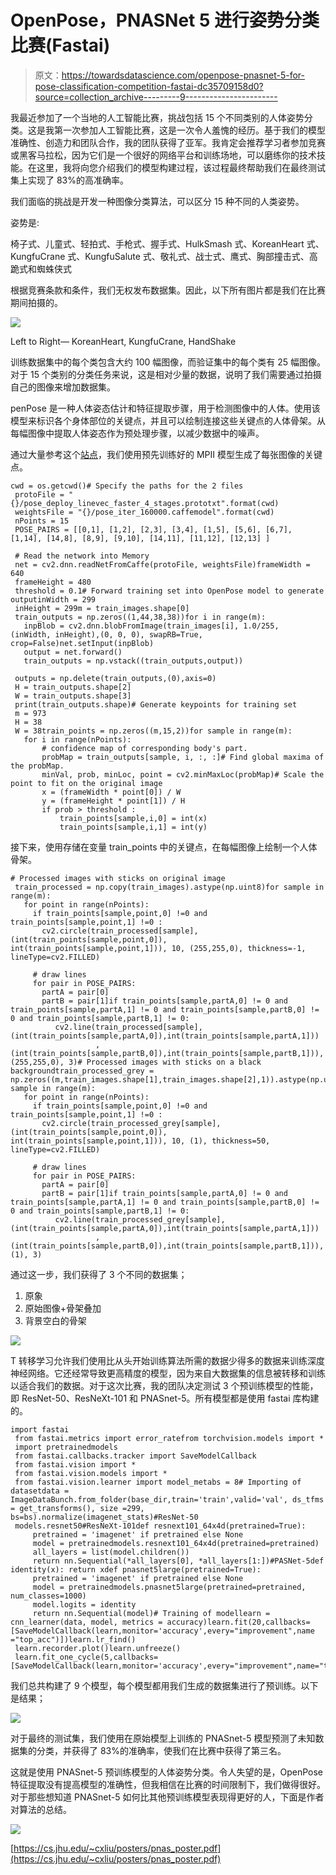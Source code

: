 # OpenPose，PNASNet 5 进行姿势分类比赛(Fastai)

> 原文：<https://towardsdatascience.com/openpose-pnasnet-5-for-pose-classification-competition-fastai-dc35709158d0?source=collection_archive---------9----------------------->

我最近参加了一个当地的人工智能比赛，挑战包括 15 个不同类别的人体姿势分类。这是我第一次参加人工智能比赛，这是一次令人羞愧的经历。基于我们的模型准确性、创造力和团队合作，我的团队获得了亚军。我肯定会推荐学习者参加竞赛或黑客马拉松，因为它们是一个很好的网络平台和训练场地，可以磨练你的技术技能。在这里，我将向您介绍我们的模型构建过程，该过程最终帮助我们在最终测试集上实现了 83%的高准确率。

我们面临的挑战是开发一种图像分类算法，可以区分 15 种不同的人类姿势。

姿势是:

椅子式、儿童式、轻拍式、手枪式、握手式、HulkSmash 式、KoreanHeart 式、KungfuCrane 式、KungfuSalute 式、敬礼式、战士式、鹰式、胸部撞击式、高跪式和蜘蛛侠式

根据竞赛条款和条件，我们无权发布数据集。因此，以下所有图片都是我们在比赛期间拍摄的。

![](img/60efc293d66467647b9bd660488840cc.png)

Left to Right— KoreanHeart, KungfuCrane, HandShake

训练数据集中的每个类包含大约 100 幅图像，而验证集中的每个类有 25 幅图像。对于 15 个类别的分类任务来说，这是相对少量的数据，说明了我们需要通过拍摄自己的图像来增加数据集。

penPose 是一种人体姿态估计和特征提取步骤，用于检测图像中的人体。使用该模型来标识各个身体部位的关键点，并且可以绘制连接这些关键点的人体骨架。从每幅图像中提取人体姿态作为预处理步骤，以减少数据中的噪声。

通过大量参考这个[站点](https://www.learnopencv.com/deep-learning-based-human-pose-estimation-using-opencv-cpp-python/)，我们使用预先训练好的 MPII 模型生成了每张图像的关键点。

```
cwd = os.getcwd()# Specify the paths for the 2 files
 protoFile = "{}/pose_deploy_linevec_faster_4_stages.prototxt".format(cwd)
 weightsFile = "{}/pose_iter_160000.caffemodel".format(cwd)
 nPoints = 15
 POSE_PAIRS = [[0,1], [1,2], [2,3], [3,4], [1,5], [5,6], [6,7], [1,14], [14,8], [8,9], [9,10], [14,11], [11,12], [12,13] ]

 # Read the network into Memory
 net = cv2.dnn.readNetFromCaffe(protoFile, weightsFile)frameWidth = 640
 frameHeight = 480
 threshold = 0.1# Forward training set into OpenPose model to generate outputinWidth = 299
 inHeight = 299m = train_images.shape[0]
 train_outputs = np.zeros((1,44,38,38))for i in range(m):
   inpBlob = cv2.dnn.blobFromImage(train_images[i], 1.0/255,    (inWidth, inHeight),(0, 0, 0), swapRB=True, crop=False)net.setInput(inpBlob)
   output = net.forward()
   train_outputs = np.vstack((train_outputs,output))

 outputs = np.delete(train_outputs,(0),axis=0)
 H = train_outputs.shape[2]
 W = train_outputs.shape[3]
 print(train_outputs.shape)# Generate keypoints for training set
 m = 973
 H = 38
 W = 38train_points = np.zeros((m,15,2))for sample in range(m):
   for i in range(nPoints):
       # confidence map of corresponding body's part.
       probMap = train_outputs[sample, i, :, :]# Find global maxima of the probMap.
       minVal, prob, minLoc, point = cv2.minMaxLoc(probMap)# Scale the point to fit on the original image
       x = (frameWidth * point[0]) / W
       y = (frameHeight * point[1]) / H
       if prob > threshold :
           train_points[sample,i,0] = int(x)
           train_points[sample,i,1] = int(y)
```

接下来，使用存储在变量 train_points 中的关键点，在每幅图像上绘制一个人体骨架。

```
# Processed images with sticks on original image
 train_processed = np.copy(train_images).astype(np.uint8)for sample in range(m):
   for point in range(nPoints):
     if train_points[sample,point,0] !=0 and train_points[sample,point,1] !=0 :
       cv2.circle(train_processed[sample], (int(train_points[sample,point,0]), int(train_points[sample,point,1])), 10, (255,255,0), thickness=-1, lineType=cv2.FILLED)

     # draw lines 
     for pair in POSE_PAIRS:
       partA = pair[0]
       partB = pair[1]if train_points[sample,partA,0] != 0 and train_points[sample,partA,1] != 0 and train_points[sample,partB,0] != 0 and train_points[sample,partB,1] != 0:
          cv2.line(train_processed[sample], (int(train_points[sample,partA,0]),int(train_points[sample,partA,1]))
                   , (int(train_points[sample,partB,0]),int(train_points[sample,partB,1])), (255,255,0), 3)# Processed images with sticks on a black backgroundtrain_processed_grey = np.zeros((m,train_images.shape[1],train_images.shape[2],1)).astype(np.uint8)for sample in range(m):
   for point in range(nPoints):
     if train_points[sample,point,0] !=0 and train_points[sample,point,1] !=0 :
       cv2.circle(train_processed_grey[sample], (int(train_points[sample,point,0]), int(train_points[sample,point,1])), 10, (1), thickness=50, lineType=cv2.FILLED)

     # draw lines 
     for pair in POSE_PAIRS:
       partA = pair[0]
       partB = pair[1]if train_points[sample,partA,0] != 0 and train_points[sample,partA,1] != 0 and train_points[sample,partB,0] != 0 and train_points[sample,partB,1] != 0:
          cv2.line(train_processed_grey[sample], (int(train_points[sample,partA,0]),int(train_points[sample,partA,1]))
                   , (int(train_points[sample,partB,0]),int(train_points[sample,partB,1])), (1), 3)
```

通过这一步，我们获得了 3 个不同的数据集；

1.  原象
2.  原始图像+骨架叠加
3.  背景空白的骨架

![](img/2fb789c5b7297f298eca23839663d7ab.png)

T 转移学习允许我们使用比从头开始训练算法所需的数据少得多的数据来训练深度神经网络。它还经常导致更高精度的模型，因为来自大数据集的信息被转移和训练以适合我们的数据。对于这次比赛，我的团队决定测试 3 个预训练模型的性能，即 ResNet-50、ResNeXt-101 和 PNASnet-5。所有模型都是使用 fastai 库构建的。

```
import fastai
 from fastai.metrics import error_ratefrom torchvision.models import *
 import pretrainedmodels
 from fastai.callbacks.tracker import SaveModelCallback
 from fastai.vision import *
 from fastai.vision.models import *
 from fastai.vision.learner import model_metabs = 8# Importing of datasetdata = ImageDataBunch.from_folder(base_dir,train='train',valid='val', ds_tfms = get_transforms(), size =299, bs=bs).normalize(imagenet_stats)#ResNet-50
 models.resnet50#ResNeXt-101def resnext101_64x4d(pretrained=True):
     pretrained = 'imagenet' if pretrained else None
     model = pretrainedmodels.resnext101_64x4d(pretrained=pretrained)
     all_layers = list(model.children())
     return nn.Sequential(*all_layers[0], *all_layers[1:])#PASNet-5def identity(x): return xdef pnasnet5large(pretrained=True):    
     pretrained = 'imagenet' if pretrained else None
     model = pretrainedmodels.pnasnet5large(pretrained=pretrained, num_classes=1000) 
     model.logits = identity
     return nn.Sequential(model)# Training of modellearn = cnn_learner(data, model, metrics = accuracy)learn.fit(20,callbacks=[SaveModelCallback(learn,monitor='accuracy',every="improvement",name ="top_acc")])learn.lr_find()
 learn.recorder.plot()learn.unfreeze()
 learn.fit_one_cycle(5,callbacks=[SaveModelCallback(learn,monitor='accuracy',every="improvement",name="top_acc_1")])
```

我们总共构建了 9 个模型，每个模型都用我们生成的数据集进行了预训练。以下是结果；

![](img/b438747024b0ccededa887026dd28ef6.png)

对于最终的测试集，我们使用在原始模型上训练的 PNASnet-5 模型预测了未知数据集的分类，并获得了 83%的准确率，使我们在比赛中获得了第三名。

这就是使用 PNASnet-5 预训练模型的人体姿势分类。令人失望的是，OpenPose 特征提取没有提高模型的准确性，但我相信在比赛的时间限制下，我们做得很好。对于那些想知道 PNASnet-5 如何比其他预训练模型表现得更好的人，下面是作者对算法的总结。

![](img/fce057b0b3ab3f3cfc12916a30cb22df.png)

[https://cs.jhu.edu/~cxliu/posters/pnas_poster.pdf](https://cs.jhu.edu/~cxliu/posters/pnas_poster.pdf)